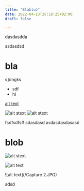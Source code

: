 ```yaml
---
title: "Blablub"
date: 2022-04-13T20:18:25+02:00
draft: false

---
```



dasdasdda

ssdasdsd

# bla
s]dngks

* sdf
* hi


[alt text](/images.jpg)

![alt stext](/images.jpg)
![alt stext](/images.jpg)


fsdfsdfs#
sdasdasd
asdasdasdasasd


# blob


![alt stext](/images.jpg)

![alt text](/Capture%202.JPG)












![alt text](/Capture 2.JPG)

sdsd